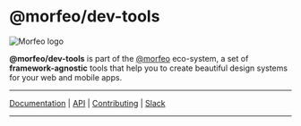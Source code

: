 # @morfeo/dev-tools

![Morfeo logo](https://morfeo.dev/img/morfeo.png)

**@morfeo/dev-tools** is part of the [@morfeo](https://morfeo.dev) eco-system, a set of **framework-agnostic** tools that help you to create beautiful design systems for your web and mobile apps.

---

[Documentation](https://morfeo.dev) | [API](https://github.com/VLK-STUDIO/morfeo) | [Contributing](https://github.com/VLK-STUDIO/morfeo/blob/main/CONTRIBUTING.md) | [Slack](https://morfeo.slack.com)

---

